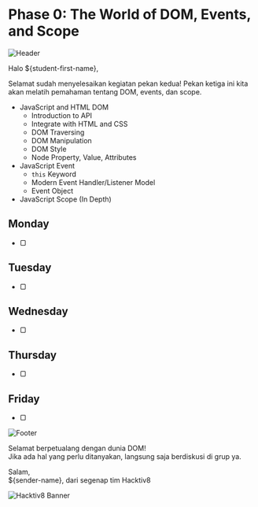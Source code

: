 # Phase 0: The World of DOM, Events, and Scope

![Header](images/header.png)

Halo ${student-first-name},

Selamat sudah menyelesaikan kegiatan pekan kedua! Pekan ketiga ini kita akan melatih pemahaman tentang DOM, events, dan scope.

- JavaScript and HTML DOM
  - Introduction to API
  - Integrate with HTML and CSS
  - DOM Traversing
  - DOM Manipulation
  - DOM Style
  - Node Property, Value, Attributes
- JavaScript Event
  - `this` Keyword
  - Modern Event Handler/Listener Model
  - Event Object
- JavaScript Scope (In Depth)

## Monday

- ▢ 

## Tuesday

- ▢ 

## Wednesday

- ▢ 

## Thursday

- ▢ 

## Friday

- ▢ 

![Footer](images/footer.png)

Selamat berpetualang dengan dunia DOM!  
Jika ada hal yang perlu ditanyakan, langsung saja berdiskusi di grup ya.

Salam,  
${sender-name}, dari segenap tim Hacktiv8

![Hacktiv8 Banner](images/hacktiv8-banner.png)
